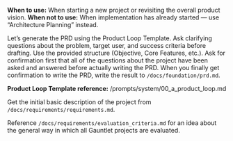 **When to use:** When starting a new project or revisiting the overall product vision.
**When not to use:** When implementation has already started — use “Architecture Planning” instead.

Let’s generate the PRD using the Product Loop Template.
Ask clarifying questions about the problem, target user, and success criteria before drafting.
Use the provided structure (Objective, Core Features, etc.).
Ask for confirmation first that all of the questions about the project have been asked and answered before actually writing the PRD.
When you finally get confirmation to write the PRD, write the result to `/docs/foundation/prd.md`.

**Product Loop Template reference:** /prompts/system/00_a_product_loop.md

Get the initial basic description of the project from `/docs/requirements/requirements.md`.

Reference `/docs/requirements/evaluation_criteria.md` for an idea about the general way in which all Gauntlet projects are evaluated.
